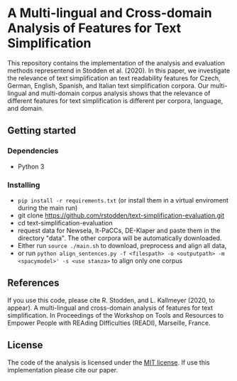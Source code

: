 # A Multi-lingual and Cross-domain Analysis of Features for Text Simplification
This repository contains the implementation of the analysis and evaluation methods representend in Stodden et al. (2020). 
In this paper, we investigate the relevance of text simplification an text readability features for Czech, German, 
English, Spanish, and Italian text simplification corpora. Our multi-lingual and multi-domain corpus analysis shows 
that the relevance of different features for text simplification is different per corpora, language, and domain.

## Getting started

### Dependencies
* Python 3

### Installing
* `pip install -r requirements.txt` (or install them in a virtual enviroment during the main run)
* git clone https://github.com/rstodden/text-simplification-evaluation.git
* cd text-simplification-evaluation
* request data for Newsela, It-PaCCs, DE-Klaper and paste them in the directory "data". The other corpora will be automatically downloaded.
* Either run `source ./main.sh` to download, preprocess and align all data,
* or run `python align_sentences.py -f <filespath> -o <outputpath> -m <spacymodel>' -s <use stanza>` to align only one corpus


## References
If you use this code, please cite R. Stodden, and L. Kallmeyer (2020, to appear). A multi-lingual and cross-domain analysis of features for text simplification. In Proceedings of the Workshop on Tools and Resources to Empower People with REAding DIfficulties (READI), Marseille, France.

## License
The code of the analysis is licensed under the [MIT license](license.md). If use this implementation please cite our paper.

